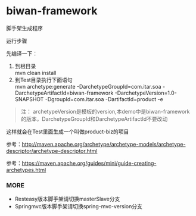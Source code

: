 # biwan-framework

脚手架生成程序

运行步骤

先编译一下：

1. 到根目录  
   mvn clean  install
2. 到Test目录执行下面语句  
   mvn archetype:generate -DarchetypeGroupId=com.itar.soa -DarchetypeArtifactId=biwan-framework -DarchetypeVersion=1.0-SNAPSHOT -DgroupId=com.itar.soa -DartifactId=product -e
   
> 注： archetypeVersion是模板的version,本demo中是biwan-framework的版本，DarchetypeGroupId和DarchetypeArtifactId不要改动


这样就会在Test里面生成一个叫做product-biz的项目


参考：http://maven.apache.org/archetype/archetype-models/archetype-descriptor/archetype-descriptor.html  

参考：https://maven.apache.org/guides/mini/guide-creating-archetypes.html


### MORE
- Resteasy版本脚手架请切换masterSlave分支  
- Springmvc版本脚手架请切换spring-mvc-version分支
